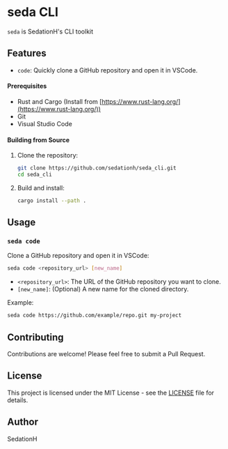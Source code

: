 # seda CLI

`seda` is SedationH's CLI toolkit

## Features

- `code`: Quickly clone a GitHub repository and open it in VSCode.

#### Prerequisites

- Rust and Cargo (Install from [https://www.rust-lang.org/](https://www.rust-lang.org/))
- Git
- Visual Studio Code

#### Building from Source

1. Clone the repository:
   ```bash
   git clone https://github.com/sedationh/seda_cli.git
   cd seda_cli
   ```

2. Build and install:
   ```bash
   cargo install --path .
   ```

## Usage

### `seda code`

Clone a GitHub repository and open it in VSCode:

```bash
seda code <repository_url> [new_name]
```

- `<repository_url>`: The URL of the GitHub repository you want to clone.
- `[new_name]`: (Optional) A new name for the cloned directory.

Example:
```bash
seda code https://github.com/example/repo.git my-project
```

## Contributing

Contributions are welcome! Please feel free to submit a Pull Request.

## License

This project is licensed under the MIT License - see the [LICENSE](LICENSE) file for details.

## Author

SedationH